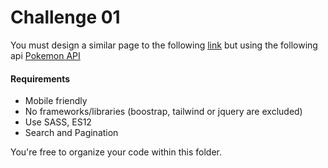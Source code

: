 # Challenge 01

You must design a similar page to the following [link](https://medlink.la/doctores)
but using the following api [Pokemon API](https://pokeapi.co/)

#### Requirements

- Mobile friendly
- No frameworks/libraries (boostrap, tailwind or jquery are excluded)
- Use SASS, ES12
- Search and Pagination

You're free to organize your code within this folder.